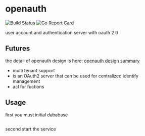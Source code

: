 # openauth
[![Build Status](https://travis-ci.org/defineiot/keyauth.svg?branch=master)](https://travis-ci.org/defineiot/keyauth)
[![Go Report Card](https://goreportcard.com/badge/github.com/defineiot/keyauth)](https://goreportcard.com/report/github.com/defineiot/keyauth)

user account and authentication server with oauth 2.0


## Futures
the detail of openauth design is here: [openauth design summary](./docs/design.md)
+ multi tenant support
+ is an OAuth2 server that can be used for centralized identify management
+ acl for fuctions

## Usage
first you must initial dababase
```bash

```
second start the service
```bash

```